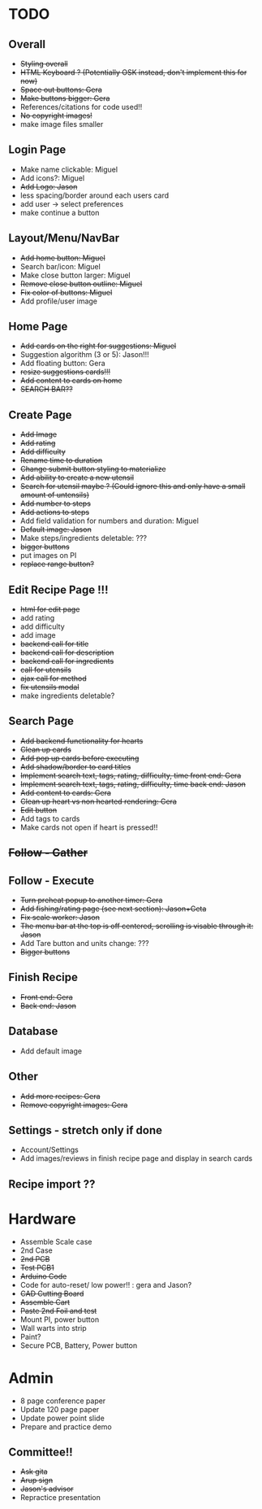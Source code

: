 # TODO

## Overall

* <del>Styling overall
* <del>HTML Keyboard ? (Potentially OSK instead, don't implement this for now)
* <del> Space out buttons: Gera
* <del> Make buttons bigger: Gera
* References/citations for code used!!
* <del> No copyright images!
* make image files smaller

## Login Page

* Make name clickable: Miguel
* Add icons?: Miguel
* <del>Add Logo: Jason
* less spacing/border around each users card
* add user -> select preferences
* make continue a button

## Layout/Menu/NavBar

* <del> Add home button: Miguel
* Search bar/icon: Miguel
* Make close button larger: Miguel
* <del> Remove close button outline: Miguel
* <del> Fix color of buttons: Miguel
* Add profile/user image

## Home Page

* <del> Add cards on the right for suggestions: Miguel
* Suggestion algorithm (3 or 5): Jason!!!
* Add floating button: Gera
* <del> resize suggestions cards!!!
* <del> Add content to cards on home
* <del> SEARCH BAR??

## Create Page

* <del>Add Image
* <del>Add rating
* <del>Add difficulty
* <del>Rename time to duration
* <del>Change submit button styling to materialize
* <del>Add ability to create a new utensil
* <del>Search for utensil maybe ? (Could ignore this and only have a small amount of untensils)
* <del>Add number to steps
* <del>Add actions to steps
* Add field validation for numbers and duration: Miguel
* <del>Default image: Jason
* Make steps/ingredients deletable: ???
* <del> bigger buttons
* put images on PI
* <del> replace range button?

## Edit Recipe Page !!!


* <del> html for edit page
* add rating
* add difficulty
* add image
* <del> backend call for title
* <del> backend call for description
* <del>backend call for ingredients
* <del> call for utensils
* <del> ajax call for method
* <del> fix utensils modal
* make ingredients deletable?

## Search Page

* <del>Add backend functionality for hearts
* <del>Clean up cards
* <del>Add pop up cards before executing
* <del> Add shadow/border to card titles
* <del> Implement search text, tags, rating, difficulty, time front end: Gera
* <del> Implement search text, tags, rating, difficulty, time back end: Jason
* <del> Add content to cards: Gera
* <del>Clean up heart vs non hearted rendering: Gera
* <del> Edit button
* Add tags to cards
* Make cards not open if heart is pressed!!

## <del>Follow - Gather

## Follow - Execute
* <del> Turn preheat popup to another timer: Gera
* <del> Add fishing/rating page (see next section): Jason+Geta
* <del> Fix scale worker: Jason
* <del> The menu bar at the top is off centered, scrolling is visable through it: Jason
* Add Tare button and units change: ???
* <del> Bigger buttons

## Finish Recipe
* <del> Front end: Gera
* <del> Back end: Jason

## Database
* Add default image

## Other
* <del> Add more recipes: Gera
* <del> Remove copyright images: Gera

## Settings - stretch only if done
* Account/Settings
* Add images/reviews in finish recipe page and display in search cards

## Recipe import ??

#
# Hardware

* Assemble Scale case
* 2nd Case
* <del> 2nd PCB
* <del> Test PCB1
* <del> Arduino Code 
* Code for auto-reset/ low power!! : gera and Jason?
* <del> CAD Cutting Board
* <del> Assemble Cart
* <del>Paste 2nd Foil and test
* Mount PI, power button
* Wall warts into strip
* Paint?
* Secure PCB, Battery, Power button

#
# Admin
* 8 page conference paper
* Update 120 page paper
* Update power point slide
* Prepare and practice demo

## Committee!!
* <del> Ask gita
* <del> Arup sign
* <del> Jason's advisor
* Repractice presentation
